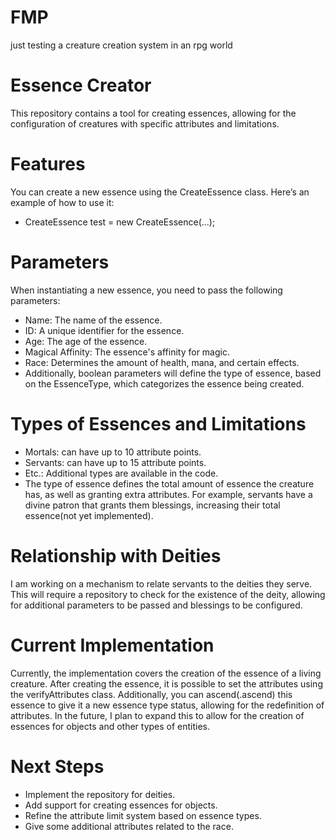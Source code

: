 # FMP
just testing a creature creation system in an rpg world

# Essence Creator
This repository contains a tool for creating essences, allowing for the configuration of creatures with specific attributes and limitations.

# Features
You can create a new essence using the CreateEssence class. Here’s an example of how to use it:
- CreateEssence test = new CreateEssence(...);

# Parameters
When instantiating a new essence, you need to pass the following parameters:
- Name: The name of the essence.
- ID: A unique identifier for the essence.
- Age: The age of the essence.
- Magical Affinity: The essence's affinity for magic.
- Race: Determines the amount of health, mana, and certain effects.
- Additionally, boolean parameters will define the type of essence, based on the EssenceType, which categorizes the essence being created.

# Types of Essences and Limitations
- Mortals: can have up to 10 attribute points.
- Servants: can have up to 15 attribute points.
- Etc.: Additional types are available in the code.
- The type of essence defines the total amount of essence the creature has, as well as granting extra attributes. For example, servants have a divine patron that grants them blessings, increasing their total essence(not yet implemented).

# Relationship with Deities
I am working on a mechanism to relate servants to the deities they serve. This will require a repository to check for the existence of the deity, allowing for additional parameters to be passed and blessings to be configured.

# Current Implementation
Currently, the implementation covers the creation of the essence of a living creature. After creating the essence, it is possible to set the attributes using the verifyAttributes class. Additionally, you can ascend(.ascend) this essence to give it a new essence type status, allowing for the redefinition of attributes. In the future, I plan to expand this to allow for the creation of essences for objects and other types of entities.

# Next Steps
- Implement the repository for deities.
- Add support for creating essences for objects.
- Refine the attribute limit system based on essence types.
- Give some additional attributes related to the race.
